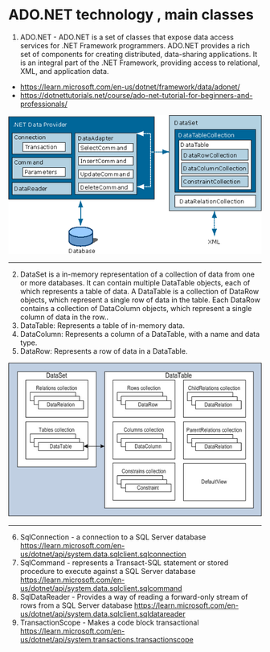 # ADO.NET technology , main classes

1. ADO.NET - ADO.NET is a set of classes that expose data access services for .NET Framework programmers. ADO.NET provides a rich set of components for creating distributed, data-sharing applications. It is an integral part of the .NET Framework, providing access to relational, XML, and application data.

- https://learn.microsoft.com/en-us/dotnet/framework/data/adonet/
- https://dotnettutorials.net/course/ado-net-tutorial-for-beginners-and-professionals/

<img src="./ADO_NET_Arhcitecture.bmp">

----------

2. DataSet is a in-memory representation of a collection of data from one or more databases. It can contain multiple DataTable objects, each of which represents a table of data. A DataTable is a collection of DataRow objects, which represent a single row of data in the table. Each DataRow contains a collection of DataColumn objects, which represent a single column of data in the row..
3. DataTable: Represents a table of in-memory data.
4. DataColumn: Represents a column of a DataTable, with a name and data type.
5. DataRow: Represents a row of data in a DataTable.
<img src="./DataSet_DataTable_DataColumn_DataRow.jpg">

----------

6. SqlConnection - a connection to a SQL Server database https://learn.microsoft.com/en-us/dotnet/api/system.data.sqlclient.sqlconnection
7. SqlCommand - represents a Transact-SQL statement or stored procedure to execute against a SQL Server database https://learn.microsoft.com/en-us/dotnet/api/system.data.sqlclient.sqlcommand
8. SqlDataReader - Provides a way of reading a forward-only stream of rows from a SQL Server database https://learn.microsoft.com/en-us/dotnet/api/system.data.sqlclient.sqldatareader
9. TransactionScope - Makes a code block transactional https://learn.microsoft.com/en-us/dotnet/api/system.transactions.transactionscope

